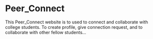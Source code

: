 # Peer_Connect
This Peer_Connect website is to used to connect and collaborate with college students. To create profile, give connection request, and to collaborate with other fellow students...
